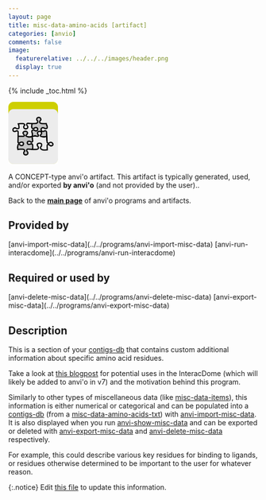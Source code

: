 ```yaml
---
layout: page
title: misc-data-amino-acids [artifact]
categories: [anvio]
comments: false
image:
  featurerelative: ../../../images/header.png
  display: true
---
```



{% include _toc.html %}


<img src="../../images/icons/CONCEPT.png" alt="CONCEPT" style="width:100px; border:none" />

A CONCEPT-type anvi'o artifact. This artifact is typically generated, used, and/or exported **by anvi'o** (and not provided by the user)..

Back to the **[main page](../../)** of anvi'o programs and artifacts.

## Provided by


<p style="text-align: left" markdown="1"><span class="artifact-p">[anvi-import-misc-data](../../programs/anvi-import-misc-data)</span> <span class="artifact-p">[anvi-run-interacdome](../../programs/anvi-run-interacdome)</span></p>


## Required or used by


<p style="text-align: left" markdown="1"><span class="artifact-r">[anvi-delete-misc-data](../../programs/anvi-delete-misc-data)</span> <span class="artifact-r">[anvi-export-misc-data](../../programs/anvi-export-misc-data)</span></p>


## Description


This is a section of your <span class="artifact-n">[contigs-db](/software/anvio/help/7/artifacts/contigs-db)</span> that contains custom additional information about specific amino acid residues.  

Take a look at [this blogpost](http://merenlab.org/2020/07/22/interacdome/#6-storing-the-per-residue-binding-frequencies-into-the-contigs-database) for potential uses in the InteracDome (which will likely be added to anvi'o in v7) and the motivation behind this program.  

Similarly to other types of miscellaneous data (like <span class="artifact-n">[misc-data-items](/software/anvio/help/7/artifacts/misc-data-items)</span>), this information is either numerical or categorical and can be populated into a <span class="artifact-n">[contigs-db](/software/anvio/help/7/artifacts/contigs-db)</span> (from a <span class="artifact-n">[misc-data-amino-acids-txt](/software/anvio/help/7/artifacts/misc-data-amino-acids-txt)</span>) with <span class="artifact-n">[anvi-import-misc-data](/software/anvio/help/7/programs/anvi-import-misc-data)</span>. It is also displayed when you run <span class="artifact-n">[anvi-show-misc-data](/software/anvio/help/7/programs/anvi-show-misc-data)</span> and can be exported or deleted with <span class="artifact-n">[anvi-export-misc-data](/software/anvio/help/7/programs/anvi-export-misc-data)</span> and <span class="artifact-n">[anvi-delete-misc-data](/software/anvio/help/7/programs/anvi-delete-misc-data)</span> respectively.  

For example, this could describe various key residues for binding to ligands, or residues otherwise determined to be important to the user for whatever reason.  



{:.notice}
Edit [this file](https://github.com/merenlab/anvio/tree/master/anvio/docs/artifacts/misc-data-amino-acids.md) to update this information.


